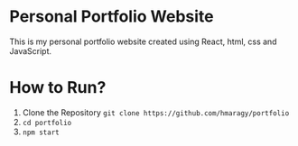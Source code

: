 <h1>Personal Portfolio Website</h1>
<p>This is my personal portfolio website created using React, html, css and JavaScript.</p>

<h1>How to Run?</h1>
<ol>
  <li>Clone the Repository <code>git clone https://github.com/hmaragy/portfolio</code></li>
  <li><code>cd portfolio</code></li>
  <li><code>npm start</code></li>
</ol>
